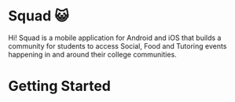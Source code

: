 # Squad 😺
Hi! Squad is a mobile application for Android and iOS that builds a community for students to access Social, Food and Tutoring events happening in and around their college communities. 

# Getting Started
